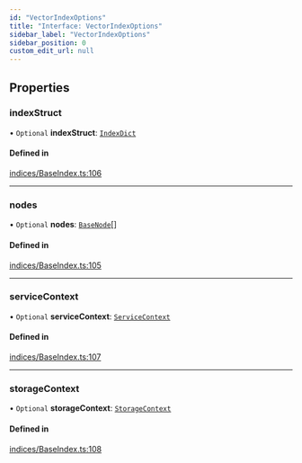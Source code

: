 ```yaml
---
id: "VectorIndexOptions"
title: "Interface: VectorIndexOptions"
sidebar_label: "VectorIndexOptions"
sidebar_position: 0
custom_edit_url: null
---
```


## Properties

### indexStruct

• `Optional` **indexStruct**: [`IndexDict`](../classes/IndexDict.md)

#### Defined in

[indices/BaseIndex.ts:106](https://github.com/run-llama/LlamaIndexTS/blob/ca9410f/packages/core/src/indices/BaseIndex.ts#L106)

___

### nodes

• `Optional` **nodes**: [`BaseNode`](../classes/BaseNode.md)[]

#### Defined in

[indices/BaseIndex.ts:105](https://github.com/run-llama/LlamaIndexTS/blob/ca9410f/packages/core/src/indices/BaseIndex.ts#L105)

___

### serviceContext

• `Optional` **serviceContext**: [`ServiceContext`](ServiceContext.md)

#### Defined in

[indices/BaseIndex.ts:107](https://github.com/run-llama/LlamaIndexTS/blob/ca9410f/packages/core/src/indices/BaseIndex.ts#L107)

___

### storageContext

• `Optional` **storageContext**: [`StorageContext`](StorageContext.md)

#### Defined in

[indices/BaseIndex.ts:108](https://github.com/run-llama/LlamaIndexTS/blob/ca9410f/packages/core/src/indices/BaseIndex.ts#L108)
